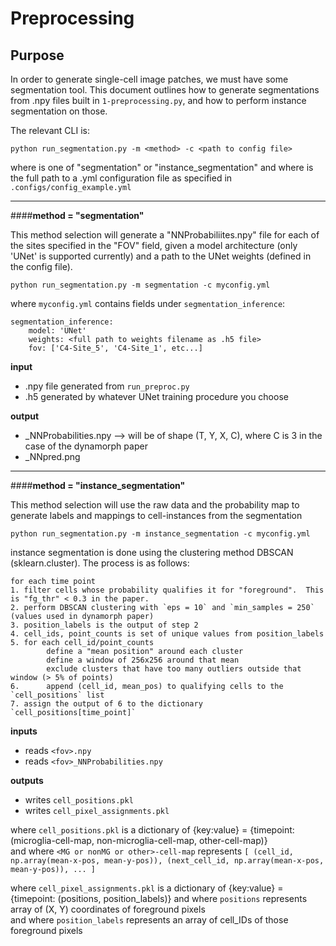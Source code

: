 # Preprocessing

## Purpose

In order to generate single-cell image patches, we must have some segmentation tool.  This document outlines how to generate segmentations from .npy files built in `1-preprocessing.py`, and how to perform instance segmentation on those.


The relevant CLI is:
```text
python run_segmentation.py -m <method> -c <path to config file>
```

where <method> is one of "segmentation" or "instance_segmentation" and
where <path to config file> is the full path to a .yml configuration file as specified in `.configs/config_example.yml`

--------------------------------------------
####**method = "segmentation"**

This method selection will generate a "NNProbabiliites.npy" file for each of the sites specified in the "FOV" field, given a model architecture (only 'UNet' is supported currently) and a path to the UNet weights (defined in the config file). 

```text
python run_segmentation.py -m segmentation -c myconfig.yml
```

where `myconfig.yml` contains fields under `segmentation_inference`:
```text
segmentation_inference:
    model: 'UNet'
    weights: <full path to weights filename as .h5 file>
    fov: ['C4-Site_5', 'C4-Site_1', etc...]
```

**input**

- <fov>.npy file generated from `run_preproc.py`
- <my weights file>.h5 generated by whatever UNet training procedure you choose

**output**
- <fov>_NNProbabilities.npy --> will be of shape (T, Y, X, C), where C is 3 in the case of the dynamorph paper
- <fov>_NNpred.png

-------------------------------------------
####**method = "instance_segmentation"**

This method selection will use the raw data and the probability map to generate labels and mappings to cell-instances from the segmentation

```text
python run_segmentation.py -m instance_segmentation -c myconfig.yml
```

instance segmentation is done using the clustering method DBSCAN (sklearn.cluster).  The process is as follows:

```text
for each time point
1. filter cells whose probability qualifies it for "foreground".  This is "fg_thr" < 0.3 in the paper.
2. perform DBSCAN clustering with `eps = 10` and `min_samples = 250` (values used in dynamorph paper)
3. position_labels is the output of step 2
4. cell_ids, point_counts is set of unique values from position_labels
5. for each cell_id/point_counts
        define a "mean position" around each cluster
        define a window of 256x256 around that mean
        exclude clusters that have too many outliers outside that window (> 5% of points) 
6.      append (cell_id, mean_pos) to qualifying cells to the `cell_positions` list
7. assign the output of 6 to the dictionary `cell_positions[time_point]`
```

**inputs**
- reads `<fov>.npy`
- reads `<fov>_NNProbabilities.npy`

**outputs**
- writes `cell_positions.pkl`
- writes `cell_pixel_assignments.pkl`

where `cell_positions.pkl` is a dictionary of {key:value} = {timepoint: (microglia-cell-map, non-microglia-cell-map, other-cell-map)}  
and where `<MG or nonMG or other>-cell-map` represents `[ (cell_id, np.array(mean-x-pos, mean-y-pos)), (next_cell_id, np.array(mean-x-pos, mean-y-pos)), ... ]`


where `cell_pixel_assignments.pkl` is a dictionary of {key:value} = {timepoint: (positions, position_labels)}
and where `positions` represents array of (X, Y) coordinates of foreground pixels  
and where `position_labels` represents an array of cell_IDs of those foreground pixels  
